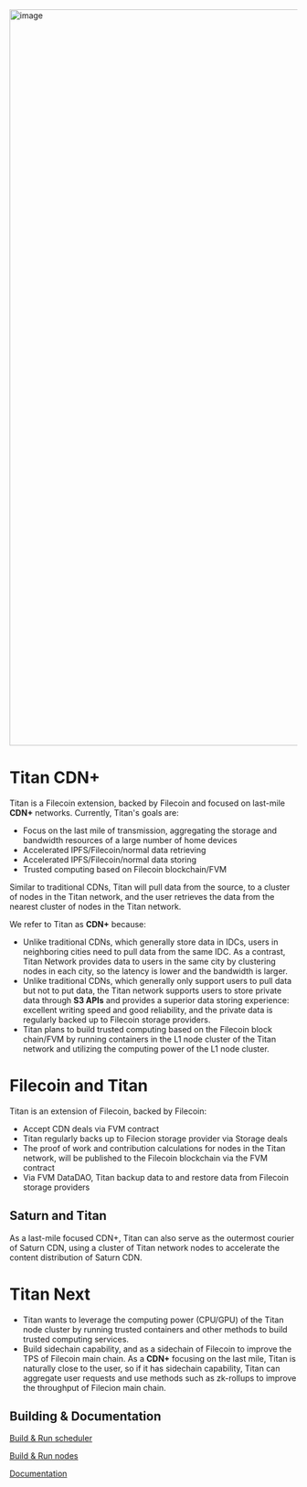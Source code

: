 <img width="1288" alt="image" src="https://github.com/Filecoin-Titan/titan/assets/125969858/09d536d1-59df-4187-b410-c90c74602d6b">

#  Titan CDN+
Titan is a Filecoin extension, backed by Filecoin and focused on last-mile **CDN+** networks.
Currently, Titan's goals are:
 - Focus on the last mile of transmission, aggregating the storage and bandwidth resources of a large number of home devices
 - Accelerated IPFS/Filecoin/normal data retrieving
 - Accelerated IPFS/Filecoin/normal data storing
 - Trusted computing based on Filecoin blockchain/FVM
 
 Similar to traditional CDNs, Titan will pull data from the source, to a cluster of nodes in the Titan network, and the user retrieves the data from the nearest cluster of nodes in the Titan network.
 
We refer to Titan as **CDN+** because:
 - Unlike traditional CDNs, which generally store data in IDCs, users in neighboring cities need to pull data from the same IDC. As a contrast, Titan Network provides data to users in the same city by clustering nodes in each city, so the latency is lower and the bandwidth is larger.
 - Unlike traditional CDNs, which generally only support users to pull data but not to put data,  the Titan network supports users to store private data through **S3 APIs** and provides a superior data storing experience: excellent writing speed and good reliability, and the private data is regularly backed up to Filecoin storage providers.
 - Titan plans to build trusted computing based on the Filecoin block chain/FVM by running containers in the L1 node cluster of the Titan network and utilizing the computing power of the L1 node cluster.

#  Filecoin and Titan
Titan is an extension of Filecoin, backed by Filecoin:
 - Accept CDN deals via FVM contract
 - Titan regularly backs up to Filecion storage provider via Storage deals
 - The proof of work and contribution calculations for nodes in the Titan network, will be published to the Filecoin blockchain via the FVM contract
 - Via FVM DataDAO, Titan backup data to and restore data from Filecoin storage providers

##  Saturn and Titan
As a last-mile focused CDN+, Titan can also serve as the outermost courier of Saturn CDN, using a cluster of Titan network nodes to accelerate the content distribution of Saturn CDN.

#  Titan Next
 - Titan wants to leverage the computing power (CPU/GPU) of the Titan node cluster by running trusted containers and other methods to build trusted computing services.
 - Build sidechain capability, and as a sidechain of Filecoin to improve the TPS of Filecoin main chain.  As a **CDN+** focusing on the last mile, Titan is naturally close to the user, so if it has sidechain capability, Titan can aggregate user requests and use methods such as zk-rollups to improve the throughput of Filecion main chain.

## Building & Documentation

[Build & Run scheduler](documentation/en/build_run_scheduler.md)

[Build & Run nodes](documentation/en/build_run_nodes.md)

[Documentation](documentation/)
